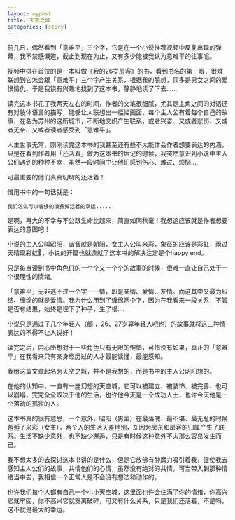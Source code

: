 ```yaml
---
layout: mypost
title: 天空之城
categories: [story]
---
```


前几日，偶然看到「意难平」三个字，它是在一个小说推荐视频中反复出现的弹幕，我不禁感慨道，截止到现在为止，又有多少能被我认为意难平的往事呢。

视频中排在首位的是一本叫做《我的26岁房客》的书，看到书名的第一眼，很难联想到它怎会跟「意难平」三个字产生关系，根据我的臆想，顶多是男女之间的爱恨情仇，于是我饶有兴趣地找到了这本书，静静地读了下去......

读完这本书花了我两天左右的时间，作者的文笔很细腻，尤其是主角之间的对话还有对肢体语言的描写，能够让人联想出一幅幅画面，每个主人公有着每个自己的故事，在名为苏州的这所城市，不断地交织产生联系，或者兴奋、又或者悲伤、又或者无奈、又或者读者感受到「意难平」。

人生世事无常，刚刚读完这本书的我甚至还有些不太能体会作者想要表达的内涵，只是在看到作者用「还活着」做为这本书的后记的时候，我突然意识到小说中主人公们遇到的种种不幸，虽然一段时间中让他们感到伤心、难过、烦恼....

可最重要的他们真真切切的还活着！

借用书中的一句话就是：
	
	我们怎么可以奢侈的浪费掉活着的幸运......
	
是啊，再大的不幸与不公跟生命比起来，简直如同秋毫！我想这应该就是作者想要表达的意图吧！

小说的主人公叫昭阳，谐音就是朝阳，女主人公叫米彩，象征的应该是彩虹，雨过天晴现彩虹🌈，小说的开篇也就造就了这本书的解决注定是个happy end。

只是每当读到书中角色们的一个个又一个个的故事的时候，很难一直让自己处于一个很理性的情绪。

「意难平」无非逃不过一个字——情，即是亲情、爱情、友情。而这其中又最为纠结、缠绵的就是爱情。我为什么用到了缠绵两个字，因为在我看来一段关系，不管是否有结果，始终是埋下了种子，生了根....

小说只是通过了几个年轻人（额 ，26、27岁算年轻人吧也）的故事就将这三种情表达的不得不让人说好！

读完之后，内心所想对于一些角色只有无限的惋惜，可惜没有如果，真正的「意难平」在我看来只有亲身经历过的人才最能读懂，最能感知。

我给这篇文章起名为天空之城，并不是我想的，而是书中的主人公昭阳想的。

在他的认知中，一直有一座幻想的天空城，它可以被建立、被装饰、被完善、也可以崩塌，完完全全取决于他的生活，也许他今天是一个成功人士，也许今天他是一个落魄的孤独的人。

这本书真的很有意思，一个意外，昭阳（男主）在最落魄、最不堪、最无耻的时候邂逅了米彩（女主），两个人的生活天差地别，却因为房东和房客的归属产生了联系。生活不缺少意外，也不缺少邂逅，只是有时候这种意外不太那么容易发生而已。

我不想太多的去探讨这本书讲的是什么，但是它放佛有肿魔力吸引着我，促使我去感知主人公们的故事，共情他们的心情，虽然没有绝对的共情，可当带入到那种情绪当中去，我相信一个正常人是不会没有想法和动作的。

也许我们每个人都有自己一个小小天空城，这里面也许会住满了你的情绪，你高兴它就牢固，你不高兴它就支离破碎，可又有什么关系，只是我们还活着，不是吗，这不就是最大的幸运。













